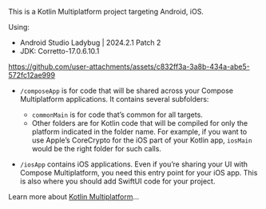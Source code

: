 This is a Kotlin Multiplatform project targeting Android, iOS.

Using:
- Android Studio Ladybug | 2024.2.1 Patch 2
- JDK: Corretto-17.0.6.10.1





https://github.com/user-attachments/assets/c832ff3a-3a8b-434a-abe5-572fc12ae999




* `/composeApp` is for code that will be shared across your Compose Multiplatform applications.
  It contains several subfolders:
  - `commonMain` is for code that’s common for all targets.
  - Other folders are for Kotlin code that will be compiled for only the platform indicated in the folder name.
    For example, if you want to use Apple’s CoreCrypto for the iOS part of your Kotlin app,
    `iosMain` would be the right folder for such calls.

* `/iosApp` contains iOS applications. Even if you’re sharing your UI with Compose Multiplatform, 
  you need this entry point for your iOS app. This is also where you should add SwiftUI code for your project.


Learn more about [Kotlin Multiplatform](https://www.jetbrains.com/help/kotlin-multiplatform-dev/get-started.html)…
